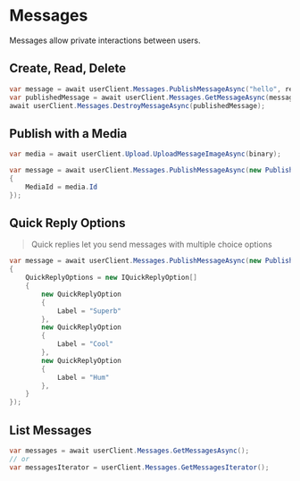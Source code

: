 # Messages

Messages allow private interactions between users.

## Create, Read, Delete

``` c#
var message = await userClient.Messages.PublishMessageAsync("hello", recipient);
var publishedMessage = await userClient.Messages.GetMessageAsync(message.Id);
await userClient.Messages.DestroyMessageAsync(publishedMessage);
```

## Publish with a Media

``` c#
var media = await userClient.Upload.UploadMessageImageAsync(binary);

var message = await userClient.Messages.PublishMessageAsync(new PublishMessageParameters("piloupe", recipient.Id)
{
    MediaId = media.Id
});
```

## Quick Reply Options

> Quick replies let you send messages with multiple choice options

``` c#
var message = await userClient.Messages.PublishMessageAsync(new PublishMessageParameters("hello", recipient)
{
    QuickReplyOptions = new IQuickReplyOption[]
    {
        new QuickReplyOption
        {
            Label = "Superb"
        },
        new QuickReplyOption
        {
            Label = "Cool"
        },
        new QuickReplyOption
        {
            Label = "Hum"
        },
    }
});
```

## List Messages

<div class="iterator-available">

``` c#
var messages = await userClient.Messages.GetMessagesAsync();
// or
var messagesIterator = userClient.Messages.GetMessagesIterator();
```

</div>